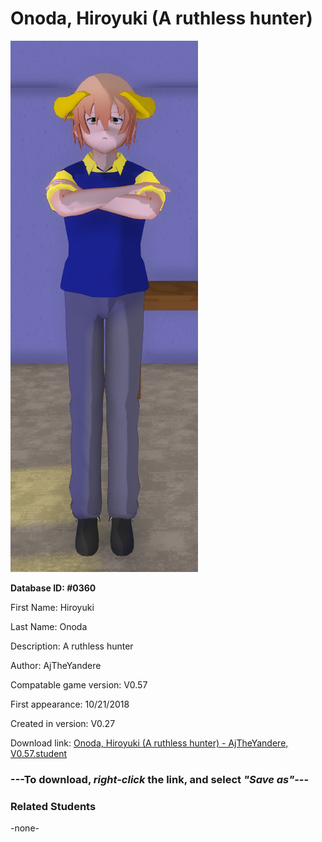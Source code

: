 # Onoda, Hiroyuki (A ruthless hunter)

<img src="../../Files/Images/Onoda, Hiroyuki (A ruthless hunter).png" title="Onoda, Hiroyuki (A ruthless hunter) - AjTheYandere, V0.57">

**Database ID: #0360**

First Name: Hiroyuki

Last Name: Onoda

Description: A ruthless hunter

Author: AjTheYandere

Compatable game version: V0.57

First appearance: 10/21/2018

Created in version: V0.27

Download link: <a href="https://raw.githubusercontent.com/Arbiter1223/Daigaku-Gurashi-Custom-Students/master/Files/Student%20Files/Onoda%2C%20Hiroyuki%20(A%20ruthless%20hunter)%20-%20AjTheYandere%2C%20V0.57.student">Onoda, Hiroyuki (A ruthless hunter) - AjTheYandere, V0.57.student</a>

### ---**To download, _right-click_ the link, and select _"Save as"_**---

### Related Students

-none-
